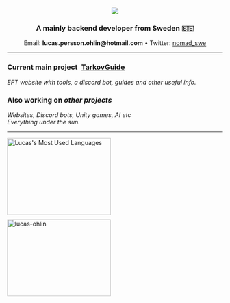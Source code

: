<h1 align="center">
  <a href="https://git.io/typing-svg">
    <img align src="https://readme-typing-svg.herokuapp.com/?font=Righteous&size=35&center=true&vCenter=true&width=500&height=70&duration=4000&lines=Hello!+;I’m+Lucas+Persson+Öhlin!;&color=349beb&repeat=true" />
  </a>
</h1>
<h3 align="center">A mainly backend developer from Sweden 🇸🇪</h3>
<p align="center">Email: <strong>lucas.persson.ohlin@hotmail.com</strong> • Twitter: <a href="https://x.com/nomad_swe">nomad_swe</a></p>

<hr/>
<h3 align="left">
  Current main project
  <a href="https://tarkovguide.net/" style="margin-left: 5px;">
    <strong>TarkovGuide</strong>
  </a>
</h3>
<i align="center">
  EFT website with tools, a discord bot, guides and other useful info.
</i>
<br/>
<h3 align="left">
  Also working on <i>other projects</i>
</h3>
<i align="center">
  Websites, Discord bots, Unity games, AI etc<br/>Everything under the sun.
</i>
<hr/>

<div align="left" style="display: flex; flex-wrap: wrap;">
  <img src="https://github-readme-stats.vercel.app/api/top-langs/?username=lucas-ohlin&layout=compact&hide_border=true&langs_count=8&card_width=350" alt="Lucas's Most Used Languages" height="180" style="flex: 1 1 100%; width: 48%; margin-bottom: 10px;"/>
  <img src="https://github-readme-streak-stats.herokuapp.com/?user=lucas-ohlin&theme=white&hide_border=true" alt="lucas-ohlin" height="180" style="flex: 1 1 100%; width: 48%;"/>
</div>
